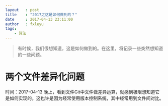```yaml
---
layout   : post
title    : "2017之这是如何做到的？"
date     : 2017-04-13 23:11:00
author   : fxleyu
tags:
    - 算法
---
```

> 有时候，我们很想知道，这是如何做到的。在这里，将记录一些突然想知道的一些问题。

# 两个文件差异化问题
时间：2017-04-13
晚上，看到文件Git中文件做差异运算，就感到极限想知道它是如何实现的。这也许是因为经常使用版本控制系统，其中经常用到文件间对比。
